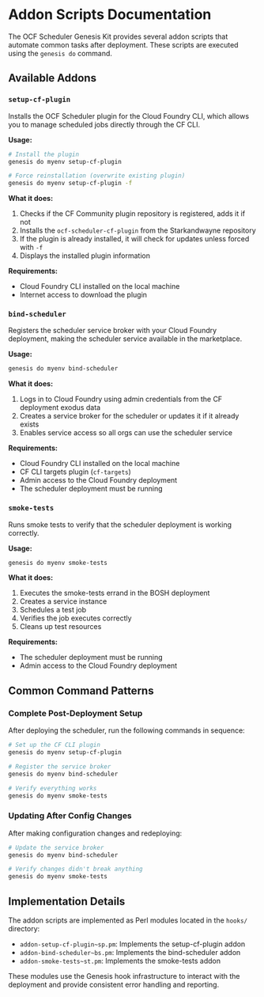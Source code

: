 # Addon Scripts Documentation

The OCF Scheduler Genesis Kit provides several addon scripts that automate common tasks after deployment. These scripts are executed using the `genesis do` command.

## Available Addons

### `setup-cf-plugin`

Installs the OCF Scheduler plugin for the Cloud Foundry CLI, which allows you to manage scheduled jobs directly through the CF CLI.

**Usage:**
```bash
# Install the plugin
genesis do myenv setup-cf-plugin

# Force reinstallation (overwrite existing plugin)
genesis do myenv setup-cf-plugin -f
```

**What it does:**
1. Checks if the CF Community plugin repository is registered, adds it if not
2. Installs the `ocf-scheduler-cf-plugin` from the Starkandwayne repository
3. If the plugin is already installed, it will check for updates unless forced with `-f`
4. Displays the installed plugin information

**Requirements:**
- Cloud Foundry CLI installed on the local machine
- Internet access to download the plugin

### `bind-scheduler`

Registers the scheduler service broker with your Cloud Foundry deployment, making the scheduler service available in the marketplace.

**Usage:**
```bash
genesis do myenv bind-scheduler
```

**What it does:**
1. Logs in to Cloud Foundry using admin credentials from the CF deployment exodus data
2. Creates a service broker for the scheduler or updates it if it already exists
3. Enables service access so all orgs can use the scheduler service

**Requirements:**
- Cloud Foundry CLI installed on the local machine
- CF CLI targets plugin (`cf-targets`)
- Admin access to the Cloud Foundry deployment
- The scheduler deployment must be running

### `smoke-tests`

Runs smoke tests to verify that the scheduler deployment is working correctly.

**Usage:**
```bash
genesis do myenv smoke-tests
```

**What it does:**
1. Executes the smoke-tests errand in the BOSH deployment
2. Creates a service instance
3. Schedules a test job
4. Verifies the job executes correctly
5. Cleans up test resources

**Requirements:**
- The scheduler deployment must be running
- Admin access to the Cloud Foundry deployment

## Common Command Patterns

### Complete Post-Deployment Setup

After deploying the scheduler, run the following commands in sequence:

```bash
# Set up the CF CLI plugin
genesis do myenv setup-cf-plugin

# Register the service broker
genesis do myenv bind-scheduler

# Verify everything works
genesis do myenv smoke-tests
```

### Updating After Config Changes

After making configuration changes and redeploying:

```bash
# Update the service broker
genesis do myenv bind-scheduler

# Verify changes didn't break anything
genesis do myenv smoke-tests
```

## Implementation Details

The addon scripts are implemented as Perl modules located in the `hooks/` directory:

- `addon-setup-cf-plugin~sp.pm`: Implements the setup-cf-plugin addon
- `addon-bind-scheduler~bs.pm`: Implements the bind-scheduler addon
- `addon-smoke-tests~st.pm`: Implements the smoke-tests addon

These modules use the Genesis hook infrastructure to interact with the deployment and provide consistent error handling and reporting.
